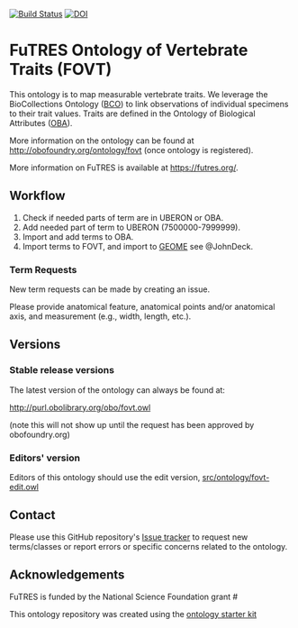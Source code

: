 [![Build Status](https://travis-ci.org/futres/fovt.svg?branch=master)](https://travis-ci.org/futres/fovt)
[![DOI](https://zenodo.org/badge/13996/futres/fovt.svg)](https://zenodo.org/badge/latestdoi/13996/futres/fovt)

# FuTRES Ontology of Vertebrate Traits (FOVT)

This ontology is to map measurable vertebrate traits. We leverage the BioCollections Ontology ([BCO](http://purl.obofoundry.org/ontology/bco.owl)) to link observations of individual specimens to their trait values. Traits are defined in the Ontology of Biological Attributes ([OBA](http://purl.obofoundry.org/ontology/oba.owl)).

More information on the ontology can be found at http://obofoundry.org/ontology/fovt (once ontology is registered).

More information on FuTRES is available at https://futres.org/.

## Workflow

1. Check if needed parts of term are in UBERON or OBA. 
2. Add needed part of term to UBERON (7500000-7999999).
3. Import and add terms to OBA.
4. Import terms to FOVT, and import to <a href="https://geome-db.org/workbench/template"> GEOME</a> see @JohnDeck.

### Term Requests

New term requests can be made by creating an issue. 

Please provide anatomical feature, anatomical points and/or anatomical axis, and measurement (e.g., width, length, etc.). 

## Versions

### Stable release versions

The latest version of the ontology can always be found at:

http://purl.obolibrary.org/obo/fovt.owl

(note this will not show up until the request has been approved by obofoundry.org)

### Editors' version

Editors of this ontology should use the edit version, [src/ontology/fovt-edit.owl](src/ontology/fovt-edit.owl)

## Contact

Please use this GitHub repository's [Issue tracker](https://github.com/futres/fovt/issues) to request new terms/classes or report errors or specific concerns related to the ontology.

## Acknowledgements

FuTRES is funded by the National Science Foundation grant #

This ontology repository was created using the [ontology starter kit](https://github.com/INCATools/ontology-starter-kit)
